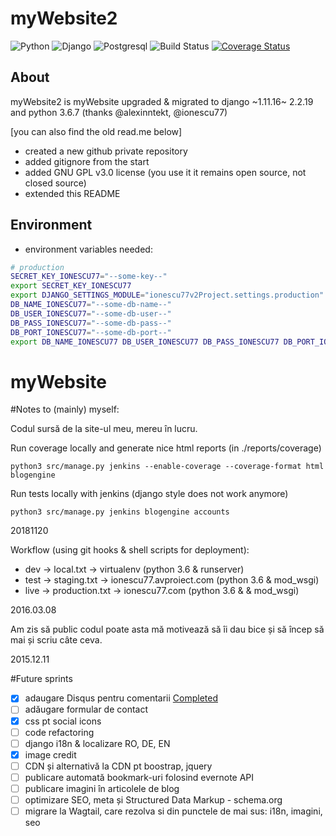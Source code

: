 # myWebsite2

![Python](https://img.shields.io/badge/Python-3.6.8-blue)
![Django](https://img.shields.io/badge/Django-2.2.18-blue)
![Postgresql](https://img.shields.io/badge/Postgresql-10.6-blue)
![Build Status](https://github.com/github/docs/actions/workflows/main.yml/badge.svg?branch=feature-1)
[![Coverage Status](https://coveralls.io/repos/github/ionescu77/myWebsite2/badge.svg?branch=master)](https://coveralls.io/github/ionescu77/myWebsite2?branch=master)

## About

myWebsite2 is myWebsite upgraded & migrated to django ~1.11.16~ 2.2.19 and python 3.6.7 (thanks @alexinntekt, @ionescu77)

[you can also find the old read.me below]

- created a new github private repository
- added gitignore from the start
- added GNU GPL v3.0 license (you use it it remains open source, not closed source)
- extended this README


## Environment
- environment variables needed:

```bash
# production
SECRET_KEY_IONESCU77="--some-key--"
export SECRET_KEY_IONESCU77
export DJANGO_SETTINGS_MODULE="ionescu77v2Project.settings.production"
DB_NAME_IONESCU77="--some-db-name--"
DB_USER_IONESCU77="--some-db-user--"
DB_PASS_IONESCU77="--some-db-pass--"
DB_PORT_IONESCU77="--some-db-port--"
export DB_NAME_IONESCU77 DB_USER_IONESCU77 DB_PASS_IONESCU77 DB_PORT_IONESCU77
```

# myWebsite

#Notes to (mainly) myself:

Codul sursă de la site-ul meu, mereu în lucru.

Run coverage locally and generate nice html reports (in ./reports/coverage)
```
python3 src/manage.py jenkins --enable-coverage --coverage-format html blogengine
```

Run tests locally with jenkins (django style does not work anymore)

```
python3 src/manage.py jenkins blogengine accounts
```
20181120

Workflow (using git hooks & shell scripts for deployment):
- dev -> local.txt -> virtualenv (python 3.6 & runserver)
- test -> staging.txt -> ionescu77.avproiect.com (python 3.6 & mod_wsgi)
- live -> production.txt -> ionescu77.com (python 3.6 & & mod_wsgi)

2016.03.08

Am zis să public codul poate asta mă motivează să îi dau bice și să încep să mai și scriu câte ceva.

2015.12.11


#Future sprints
- [x] adaugare Disqus pentru comentarii [Completed](https://github.com/ionescu77/myWebsite/issues/12)
- [ ] adăugare formular de contact
- [x] css pt social icons
- [ ] code refactoring
- [ ] django i18n & localizare RO, DE, EN
- [x] image credit
- [ ] CDN și alternativă la CDN pt boostrap, jquery
- [ ] publicare automată bookmark-uri folosind evernote API
- [ ] publicare imagini în articolele de blog
- [ ] optimizare SEO, meta și Structured Data Markup - schema.org
- [ ] migrare la Wagtail, care rezolva si din punctele de mai sus: i18n, imagini, seo
